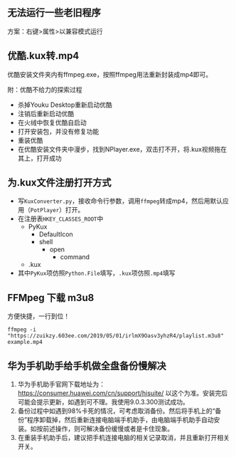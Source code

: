 ## 无法运行一些老旧程序
方案：右键>属性>以兼容模式运行
## 优酷.kux转.mp4
优酷安装文件夹内有ffmpeg.exe，按照ffmpeg用法重新封装成mp4即可。

附：优酷不给力的探索过程

- 杀掉Youku Desktop重新启动优酷
- 注销后重新启动优酷
- 在火绒中恢复优酷自启动
- 打开安装包，并没有修复功能
- 重装优酷
- 在优酷安装文件夹中漫步，找到NPlayer.exe，双击打不开，将.kux视频拖在其上，打开成功

## 为.kux文件注册打开方式

- 写`KuxConverter.py`，接收命令行参数，调用`ffmpeg`转成mp4，然后用默认应用（`PotPlayer`）打开。
- 在注册表`HKEY_CLASSES_ROOT`中
    - PyKux
		- DefaultIcon
		- shell
		    - open
				- command
    - .kux
- 其中`PyKux`项仿照`Python.File`填写，`.kux`项仿照`.mp4`填写

## FFMpeg 下载 m3u8

方便快捷，一行到位！

```shell
ffmpeg -i "https://zuikzy.603ee.com/2019/05/01/irlmX9Oasv3yhzR4/playlist.m3u8" example.mp4
```

## 华为手机助手给手机做全盘备份慢解决
1. 华为手机助手官网下载地址为：<https://consumer.huawei.com/cn/support/hisuite/>
以这个为准。安装完后可能会提示更新，如遇到可不理。我使用9.0.3.300测试成功。
2. 备份过程中如遇到98%卡死的情况，可考虑取消备份。然后将手机上的“备份”程序卸载掉，然后重新连接电脑端手机助手，由电脑端手机助手自动安装。如按前述操作，则可解决备份缓慢或者是卡住现象。
3. 在重装手机助手后，建议把手机连接电脑的相关记录取消，并且重新打开相关开关。
